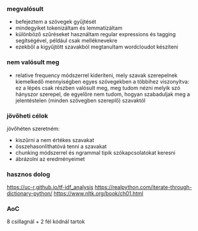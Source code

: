 
### megvalósult 
- befejeztem a szövegek gyűjtését
- mindegyiket tokenizáltam és lemmatizáltam 
- különböző szűréseket használtam regular expressions és tagging segítségével, például csak melléknevekre 
- ezekből a kigyűjtött szavakból megtanultam wordcloudot készíteni 

### nem valósult meg
- relative frequency módszerrel kideríteni, mely szavak szerepelnek kiemelkedő mennyiségben egyes szövegekben a többihez viszonyítva: ez a lépés csak részben valósult meg, meg tudom nézni melyik szó hányszor szerepel, de egyelőre nem tudom, hogyan szabaduljak meg a jelentéstelen (minden szövegben szereplő) szavaktól 

### jövőheti célok
jövőhéten szeretném:
- kiszűrni a nem értékes szavakat
- összehasonlíthatóvá tenni a szavakat
- chunking módszerrel és ngrammal tipik szókapcsolatokat keresni
- ábrázolni az eredményeimet

### hasznos dolog
https://uc-r.github.io/tf-idf_analysis
https://realpython.com/iterate-through-dictionary-python/
https://www.nltk.org/book/ch01.html


### AoC 
8 csillagnál + 2 fél kódnál tartok 






```python

```
